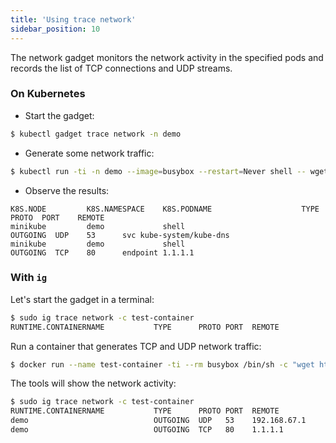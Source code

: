 ```yaml
---
title: 'Using trace network'
sidebar_position: 10
---
```


The network gadget monitors the network activity in the specified pods
and records the list of TCP connections and UDP streams.

### On Kubernetes

* Start the gadget:
```bash
$ kubectl gadget trace network -n demo
```

* Generate some network traffic:
```bash
$ kubectl run -ti -n demo --image=busybox --restart=Never shell -- wget 1.1.1.1.nip.io
```

* Observe the results:
```
K8S.NODE         K8S.NAMESPACE    K8S.PODNAME                    TYPE      PROTO  PORT    REMOTE
minikube         demo             shell                          OUTGOING  UDP    53      svc kube-system/kube-dns
minikube         demo             shell                          OUTGOING  TCP    80      endpoint 1.1.1.1
```

### With `ig`

Let's start the gadget in a terminal:

```bash
$ sudo ig trace network -c test-container
RUNTIME.CONTAINERNAME           TYPE      PROTO PORT  REMOTE
```

Run a container that generates TCP and UDP network traffic:

```bash
$ docker run --name test-container -ti --rm busybox /bin/sh -c "wget http://1.1.1.1.nip.io/"
```

The tools will show the network activity:

```bash
$ sudo ig trace network -c test-container
RUNTIME.CONTAINERNAME           TYPE      PROTO PORT  REMOTE
demo                            OUTGOING  UDP   53    192.168.67.1
demo                            OUTGOING  TCP   80    1.1.1.1
```
